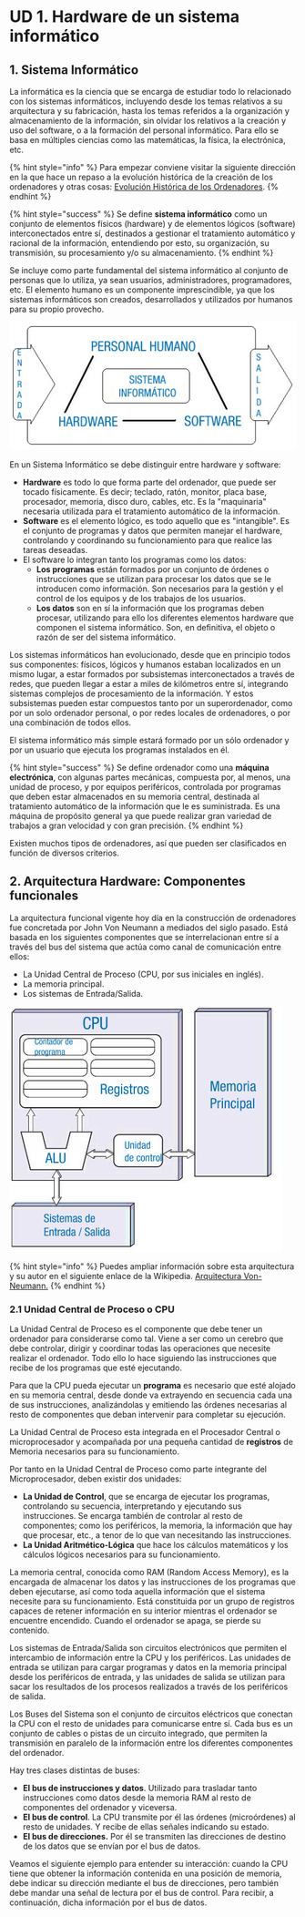 # UD 1. Hardware de un sistema informático

## 1. Sistema Informático

La informática es la ciencia que se encarga de estudiar todo lo relacionado con los sistemas informáticos, incluyendo desde los temas relativos a su arquitectura y su fabricación, hasta los temas referidos a la organización y almacenamiento de la información, sin olvidar los relativos a la creación y uso del software, o a la formación del personal informático. Para ello se basa en múltiples ciencias como las matemáticas, la física, la electrónica, etc.

{% hint style="info" %}
Para empezar conviene visitar la siguiente dirección en la que hace un repaso a la evolución histórica de la creación de los ordenadores y otras cosas: [Evolución Histórica de los Ordenadores](https://es.wikiversity.org/wiki/Algoritmia_y_programaci%C3%B3n_b%C3%A1sica/Aspectos_introductorios).
{% endhint %}

{% hint style="success" %}
Se define **sistema informático** como un conjunto de elementos físicos \(hardware\) y de elementos lógicos \(software\) interconectados entre sí, destinados a gestionar el tratamiento automático y racional de la información, entendiendo por esto, su organización, su transmisión, su procesamiento y/o su almacenamiento.
{% endhint %}

Se incluye como parte fundamental del sistema informático al conjunto de personas que lo utiliza, ya sean usuarios, administradores, programadores, etc. El elemento humano es un componente imprescindible, ya que los sistemas informáticos son creados, desarrollados y utilizados por humanos para su propio provecho.

![Gr&#xE1;fico que representa la estructura de uns sistema inform&#xE1;tico gen&#xE9;rico](.gitbook/assets/si01_cont_r01_dibujosistemainformatico.jpg)

En un Sistema Informático se debe distinguir entre hardware y software:

* **Hardware** es todo lo que forma parte del ordenador, que puede ser tocado físicamente. Es decir; teclado, ratón, monitor, placa base, procesador, memoria, disco duro, cables, etc. Es la "maquinaria" necesaria utilizada para el tratamiento automático de la información.
* **Software** es el elemento lógico, es todo aquello que es "intangible". Es el conjunto de programas y datos que permiten manejar el hardware, controlando y coordinando su funcionamiento para que realice las tareas deseadas.
* El software lo integran tanto los programas como los datos:
  * **Los programas** están formados por un conjunto de órdenes o instrucciones que se utilizan para procesar los datos que se le introducen como información. Son necesarios para la gestión y el control de los equipos y de los trabajos de los usuarios.
  * **Los datos** son en sí la información que los programas deben procesar, utilizando para ello los diferentes elementos hardware que componen el sistema informático. Son, en definitiva, el objeto o razón de ser del sistema informático.

Los sistemas informáticos han evolucionado, desde que en principio todos sus componentes: físicos, lógicos y humanos estaban localizados en un mismo lugar, a estar formados por subsistemas interconectados a través de redes, que pueden llegar a estar a miles de kilómetros entre sí, integrando sistemas complejos de procesamiento de la información. Y estos subsistemas pueden estar compuestos tanto por un superordenador, como por un solo ordenador personal, o por redes locales de ordenadores, o por una combinación de todos ellos.

El sistema informático más simple estará formado por un sólo ordenador y por un usuario que ejecuta los programas instalados en él.

{% hint style="success" %}
Se define ordenador como una **máquina electrónica**, con algunas partes mecánicas, compuesta por, al menos, una unidad de proceso, y por equipos periféricos, controlada por programas que deben estar almacenados en su memoria central, destinada al tratamiento automático de la información que le es suministrada. Es una máquina de propósito general ya que puede realizar gran variedad de trabajos a gran velocidad y con gran precisión.
{% endhint %}

Existen muchos tipos de ordenadores, así que pueden ser clasificados en función de diversos criterios.

## 2. Arquitectura Hardware: Componentes funcionales

La arquitectura funcional vigente hoy día en la construcción de ordenadores fue concretada por John Von Neumann a mediados del siglo pasado. Está basada en los siguientes componentes que se interrelacionan entre sí a través del bus del sistema que actúa como canal de comunicación entre ellos:

* La Unidad Central de Proceso \(CPU, por sus iniciales en inglés\).
* La memoria principal.
* Los sistemas de Entrada/Salida.

![](.gitbook/assets/si01_cont_r02_01_dibujoarquitecturavonneumann.jpg)

{% hint style="info" %}
Puedes ampliar información sobre esta arquitectura y su autor en el siguiente enlace de la Wikipedia. [Arquitectura Von-Neumann.](http://es.wikipedia.org/wiki/Arquitectura_de_von_Neumann)
{% endhint %}

### 2.1 Unidad Central de Proceso o CPU

La Unidad Central de Proceso es el componente que debe tener un ordenador para considerarse como tal. Viene a ser como un cerebro que debe controlar, dirigir y coordinar todas las operaciones que necesite realizar el ordenador. Todo ello lo hace siguiendo las instrucciones que recibe de los programas que esté ejecutando.

Para que la CPU pueda ejecutar un **programa** es necesario que esté alojado en su memoria central, desde donde va extrayendo en secuencia cada una de sus instrucciones, analizándolas y emitiendo las órdenes necesarias al resto de componentes que deban intervenir para completar su ejecución.

La Unidad Central de Proceso esta integrada en el Procesador Central o microprocesador y acompañada por una pequeña cantidad de **registros** de Memoria necesarios para su funcionamiento.

Por tanto en la Unidad Central de Proceso como parte integrante del Microprocesador, deben existir dos unidades:

* **La Unidad de Control**, que se encarga de ejecutar los programas, controlando su secuencia, interpretando y ejecutando sus instrucciones. Se encarga también de controlar al resto de componentes; como los periféricos, la memoria, la información que hay que procesar, etc., a tenor de lo que van necesitando las instrucciones.
*  **La Unidad Aritmético-Lógica** que hace los cálculos matemáticos y los cálculos lógicos necesarios para su funcionamiento.

La memoria central, conocida como RAM \(Random Access Memory\), es la encargada de almacenar los datos y las instrucciones de los programas que deben ejecutarse, así como toda aquella información que el sistema necesite para su funcionamiento. Está constituida por un grupo de registros capaces de retener información en su interior mientras el ordenador se encuentre encendido. Cuando el ordenador se apaga, se pierde su contenido.

Los sistemas de Entrada/Salida son circuitos electrónicos que permiten el intercambio de información entre la CPU y los periféricos. Las unidades de entrada se utilizan para cargar programas y datos en la memoria principal desde los periféricos de entrada, y las unidades de salida se utilizan para sacar los resultados de los procesos realizados a través de los periféricos de salida.

Los Buses del Sistema son el conjunto de circuitos eléctricos que conectan la CPU con el resto de unidades para comunicarse entre sí. Cada bus es un conjunto de cables o pistas de un circuito integrado, que permiten la transmisión en paralelo de la información entre los diferentes componentes del ordenador.

Hay tres clases distintas de buses:

* **El bus de instrucciones y datos**. Utilizado para trasladar tanto instrucciones como datos desde la memoria RAM al resto de componentes del ordenador y viceversa.
* **El bus de control**. La CPU transmite por él las órdenes \(microórdenes\) al resto de unidades. Y recibe de ellas señales indicando su estado.
* **El bus de direcciones.** Por él se transmiten las direcciones de destino de los datos que se envían por el bus de datos.

Veamos el siguiente ejemplo para entender su interacción: cuando la CPU tiene que obtener la información contenida en una posición de memoria, debe indicar su dirección mediante el bus de direcciones, pero también debe mandar una señal de lectura por el bus de control. Para recibir, a continuación, dicha información por el bus de datos.

